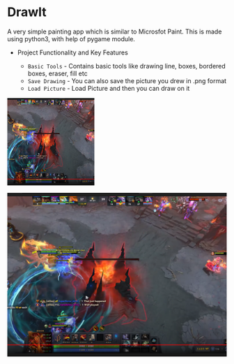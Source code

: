 # DrawIt


A very simple painting app which is similar to Microsfot Paint. This is made using python3, with help of pygame module.


- Project Functionality and Key Features

  * `Basic Tools` - Contains basic tools like drawing line, boxes, bordered boxes, eraser, fill etc
  * `Save Drawing` - You can also save the picture you drew in .png format
  * `Load Picture` - Load Picture and then you can draw on it



<img src="images/doombuild.PNG" width="200" height="200" >

![](images/doombuild.PNG)
